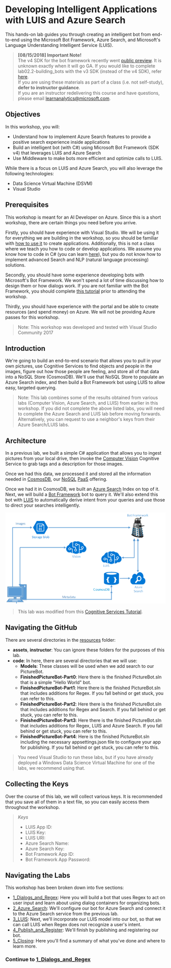 # Developing Intelligent Applications with LUIS and Azure Search

This hands-on lab guides you through creating an intelligent bot from end-to-end using the Microsoft Bot Framework, Azure Search, and Microsoft's Language Understanding Intelligent Service (LUIS). 

> **[08/15/2018] Important Note!**  
> The v4 SDK for the bot framework recently went [public preview](https://github.com/Microsoft/botbuilder-dotnet). It is unknown exactly when it will go GA. If you would like to complete lab02.2-building_bots with the v3 SDK (instead of the v4 SDK), refer [here](./resources/SDK_V3_Labs).   
> If you are using these materials as part of a class (i.e. not self-study), **defer to instructor guidance**.  
> If you are an instructor redelivering this course and have questions, please email learnanalytics@microsoft.com.  


## Objectives
In this workshop, you will:
- Understand how to implement Azure Search features to provide a positive search experience inside applications
- Build an intelligent bot (with C#) using Microsoft Bot Framework (SDK v4) that leverages LUIS and Azure Search
- Use Middleware to make bots more efficient and optimize calls to LUIS.


While there is a focus on LUIS and Azure Search, you will also leverage the following technologies:

- Data Science Virtual Machine (DSVM)
- Visual Studio


## Prerequisites

This workshop is meant for an AI Developer on Azure. Since this is a short workshop, there are certain things you need before you arrive.

Firstly, you should have experience with Visual Studio. We will be using it for everything we are building in the workshop, so you should be familiar with [how to use it](https://docs.microsoft.com/en-us/visualstudio/ide/visual-studio-ide) to create applications. Additionally, this is not a class where we teach you how to code or develop applications. We assume you know how to code in C# (you can learn [here](https://mva.microsoft.com/en-us/training-courses/c-fundamentals-for-absolute-beginners-16169?l=Lvld4EQIC_2706218949)), but you do not know how to implement advanced Search and NLP (natural language processing) solutions. 

Secondly, you should have some experience developing bots with Microsoft's Bot Framework. We won't spend a lot of time discussing how to design them or how dialogs work. If you are not familiar with the Bot Framework, you should complete [this tutorial](https://docs.microsoft.com/en-us/azure/bot-service/dotnet/bot-builder-dotnet-sdk-quickstart?view=azure-bot-service-4.0) prior to attending the workshop.

Thirdly, you should have experience with the portal and be able to create resources (and spend money) on Azure. We will not be providing Azure passes for this workshop.

>Note: This workshop was developed and tested with Visual Studio Community 2017

## Introduction

We're going to build an end-to-end scenario that allows you to pull in your own pictures, use Cognitive Services to find objects and people in the images, figure out how those people are feeling, and store all of that data into a NoSQL Store (CosmosDB). We'll use that NoSQL Store to populate an Azure Search index, and then build a Bot Framework bot using LUIS to allow easy, targeted querying.

> Note: This lab combines some of the results obtained from various labs (Computer Vision, Azure Search, and LUIS) from earlier in this workshop. If you did not complete the above listed labs, you will need to complete the Azure Search and LUIS lab before moving forwards. Alternatively, you can request to use a neighbor's keys from their Azure Search/LUIS labs.

## Architecture

In a previous lab, we built a simple C# application that allows you to ingest pictures from your local drive, then invoke the [Computer Vision](https://www.microsoft.com/cognitive-services/en-us/computer-vision-api) Cognitive Service to grab tags and a description for those images.

Once we had this data, we processed it and stored all the information needed in [CosmosDB](https://azure.microsoft.com/en-us/services/documentdb/), our [NoSQL](https://en.wikipedia.org/wiki/NoSQL) [PaaS](https://azure.microsoft.com/en-us/overview/what-is-paas/) offering.

Once we had it in CosmosDB, we built an [Azure Search](https://azure.microsoft.com/en-us/services/search/) Index on top of it. Next, we will build a [Bot Framework](https://dev.botframework.com/) bot to query it. We'll also extend this bot with [LUIS](https://www.microsoft.com/cognitive-services/en-us/language-understanding-intelligent-service-luis) to automatically derive intent from your queries and use those to direct your searches intelligently. 


![Architecture Diagram](./resources/assets/AI_Immersion_Arch.png)

> This lab was modified from this [Cognitive Services Tutorial](https://github.com/noodlefrenzy/CognitiveServicesTutorial).

## Navigating the GitHub ##

There are several directories in the [resources](./resources) folder:

- **assets**, **instructor**: You can ignore these folders for the purposes of this lab.
- **code**: In here, there are several directories that we will use:
	- **Models**: These classes will be used when we add search to our PictureBot.
	- **FinishedPictureBot-Part0**: Here there is the finished PictureBot.sln that is a simple "Hello World" bot.
	- **FinishedPictureBot-Part1**: Here there is the finished PictureBot.sln that includes additions for Regex. If you fall behind or get stuck, you can refer to this.
	- **FinishedPictureBot-Part2**: Here there is the finished PictureBot.sln that includes additions for Regex and Search. If you fall behind or get stuck, you can refer to this.
	- **FinishedPictureBot-Part3**: Here there is the finished PictureBot.sln that includes additions for Regex, LUIS and Azure Search. If you fall behind or get stuck, you can refer to this.
	- **FinishedPictureBot-Part4**: Here is the finished PictureBot.sln including the necessary appsettings.json file to configure your app for publishing. If you fall behind or get stuck, you can refer to this.

> You need Visual Studio to run these labs, but if you have already deployed a Windows Data Science Virtual Machine for one of the labs, we recommend using that.

## Collecting the Keys

Over the course of this lab, we will collect various keys. It is recommended that you save all of them in a text file, so you can easily access them throughout the workshop.

>_Keys_
>- LUIS App ID:
>- LUIS Key:
>- LUIS URI:
>- Azure Search Name:
>- Azure Search Key:
>- Bot Framework App ID:
>- Bot Framework App Password:


## Navigating the Labs

This workshop has been broken down into five sections:
- [1_Dialogs_and_Regex](./1_Dialogs_and_Regex.md): Here you will build a bot that uses Regex to act on user input and learn about using dialog containers for organizing bots.
- [2_Azure_Search](./2_Azure_Search.md): We'll configure our bot for Azure Search and connect it to the Azure Search service from the previous lab.
- [3_LUIS](./3_LUIS.md): Next, we'll incorporate our LUIS model into our bot, so that we can call LUIS when Regex does not recognize a user's intent.
- [4_Publish_and_Register](./4_Publish_and_Register.md): We'll finish by publishing and registering our bot.
- [5_Closing](./5_Closing.md): Here you'll find a summary of what you've done and where to learn more.



### Continue to [1_Dialogs_and_Regex](./1_Dialogs_and_Regex.md)


